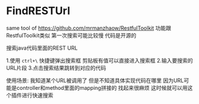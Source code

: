 # FindRESTUrl

same tool of https://github.com/mrmanzhaow/RestfulToolkit
功能跟RestfulToolkit类似 第一次搜索可能比较慢
代码是开源的

搜索java代码里面的REST URL

1.使用 `ctrl+\` 快捷键弹出搜索框 剪贴板有值可以直接进入搜索框
2.输入要搜索的URL片段
3.点击搜索结果跳转到对应的代码

使用场景: 我知道某个URL被调用了 但是不知道具体实现代码在哪里 因为URL可能是controller和method里面的mapping拼接的 找起来很麻烦
这时候就可以用这个插件进行快速搜索